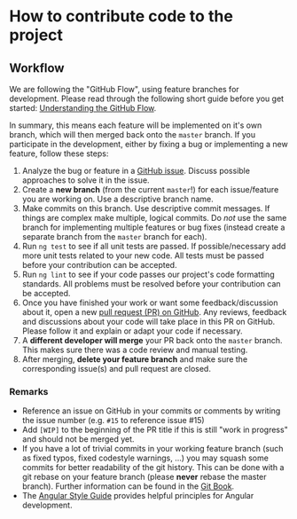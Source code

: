 # How to contribute code to the project

## Workflow
We are following the "GitHub Flow", using feature branches for development.
Please read through the following short guide before you get started:
[Understanding the GitHub Flow](https://guides.github.com/introduction/flow/).

In summary, this means each feature will be implemented on it's own branch, which will then merged back onto the `master` branch. If you participate in the development, either by fixing a bug or implementing a new feature, follow these steps:

1. Analyze the bug or feature in a [GitHub issue](https://github.com/Aam-Digital/ndb-core/issues).
 Discuss possible approaches to solve it in the issue.
2. Create a **new branch** (from the current `master`!) for each issue/feature you are working on. Use a descriptive branch name.
3. Make commits on this branch. Use descriptive commit messages. If things are complex make multiple, logical commits.
 Do _not_ use the same branch for implementing multiple features or bug fixes
 (instead create a separate branch from the `master` branch for each).
4. Run `ng test` to see if all unit tests are passed.
 If possible/necessary add more unit tests related to your new code. All tests must be passed before your contribution can be accepted.
5. Run `ng lint` to see if your code passes our project's code formatting standards.
 All problems must be resolved before your contribution can be accepted.
6. Once you have finished your work or want some feedback/discussion about it, open a new [pull request (PR) on GitHub](https://github.com/Aam-Digital/ndb-core/pulls).
 Any reviews, feedback and discussions about your code will take place in this PR on GitHub. Please follow it and explain or adapt your code if necessary.
7. A **different developer will merge** your PR back onto the `master` branch. This makes sure there was a code review and manual testing.
8. After merging, **delete your feature branch** and make sure the corresponding issue(s) and pull request are closed. 


### Remarks
* Reference an issue on GitHub in your commits or comments by writing the issue number (e.g. `#15` to reference issue #15)
* Add `[WIP]` to the beginning of the PR title if this is still "work in progress" and should not be merged yet.
* If you have a lot of trivial commits in your working feature branch (such as fixed typos, fixed codestyle warnings, ...) you may squash some commits for better readability of the git history.
 This can be done with a git rebase on your feature branch (please **never** rebase the master branch).
 Further information can be found in the [Git Book](https://git-scm.com/book/en/v2/Git-Tools-Rewriting-History).
* The [Angular Style Guide](https://github.com/johnpapa/angular-styleguide) provides helpful principles for Angular development.

